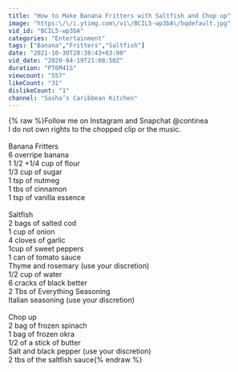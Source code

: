 ```yaml
---
title: "How to Make Banana Fritters with Saltfish and Chop up"
image: "https:\/\/i.ytimg.com\/vi\/BCIL5-wp3bA\/hqdefault.jpg"
vid_id: "BCIL5-wp3bA"
categories: "Entertainment"
tags: ["Banana","Fritters","Saltfish"]
date: "2021-10-30T20:38:43+03:00"
vid_date: "2020-04-19T21:08:50Z"
duration: "PT6M41S"
viewcount: "557"
likeCount: "31"
dislikeCount: "1"
channel: "Sasha’s Caribbean Kitchen"
---
```

{% raw %}Follow me on Instagram and Snapchat @continea <br />I do not own rights to the chopped clip or the music.<br /><br />Banana Fritters <br />6 overripe banana <br />1 1/2 +1/4 cup of flour<br />1/3 cup of sugar<br />1 tsp of nutmeg <br />1 tbs of cinnamon <br />1 tsp of vanilla essence <br /><br />Saltfish<br />2 bags of salted cod <br />1 cup of onion<br />4 cloves of garlic<br />1cup of sweet peppers <br />1 can of tomato sauce<br />Thyme and rosemary (use your discretion)<br />1/2 cup of water<br />6 cracks of black better<br />2 Tbs of Everything Seasoning<br />Italian seasoning (use your discretion)<br /><br />Chop up<br />2 bag of frozen spinach <br />1 bag of frozen okra <br />1/2 of a stick of butter <br />Salt and black pepper (use your discretion)<br />2 tbs of the saltfish sauce{% endraw %}
